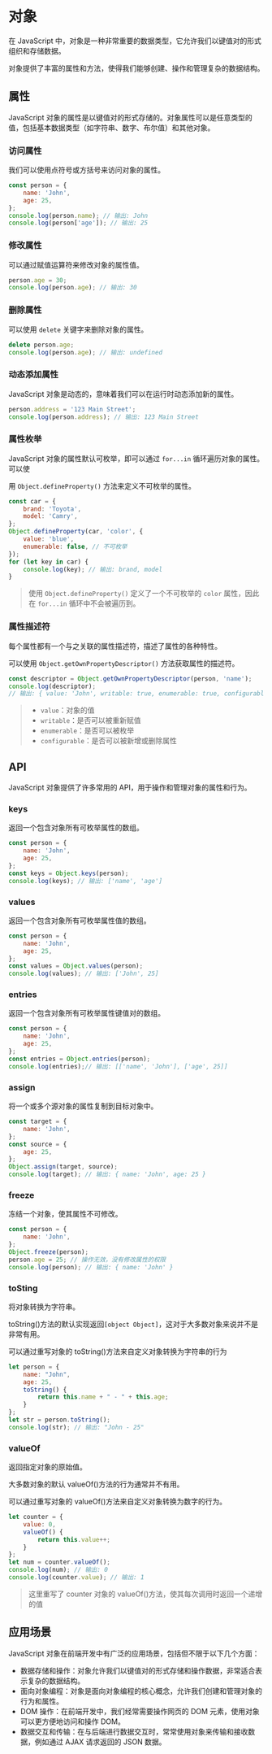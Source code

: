 # 对象

在 JavaScript 中，对象是一种非常重要的数据类型，它允许我们以键值对的形式组织和存储数据。

对象提供了丰富的属性和方法，使得我们能够创建、操作和管理复杂的数据结构。

## 属性

JavaScript 对象的属性是以键值对的形式存储的。对象属性可以是任意类型的值，包括基本数据类型（如字符串、数字、布尔值）和其他对象。

### 访问属性

我们可以使用点符号或方括号来访问对象的属性。

```javascript
const person = {
    name: 'John',
    age: 25,
};
console.log(person.name); // 输出: John
console.log(person['age']); // 输出: 25
```

### 修改属性

可以通过赋值运算符来修改对象的属性值。

```javascript
person.age = 30;
console.log(person.age); // 输出: 30
```

### 删除属性

可以使用 `delete` 关键字来删除对象的属性。

```javascript
delete person.age;
console.log(person.age); // 输出: undefined
```

### 动态添加属性

JavaScript 对象是动态的，意味着我们可以在运行时动态添加新的属性。

```javascript
person.address = '123 Main Street';
console.log(person.address); // 输出: 123 Main Street
```

### 属性枚举

JavaScript 对象的属性默认可枚举，即可以通过 `for...in` 循环遍历对象的属性。可以使

用 `Object.defineProperty()` 方法来定义不可枚举的属性。

```javascript
const car = {
    brand: 'Toyota',
    model: 'Camry',
};
Object.defineProperty(car, 'color', {
    value: 'blue',
    enumerable: false, // 不可枚举
});
for (let key in car) {
    console.log(key); // 输出: brand, model
}
```

>使用 `Object.defineProperty()` 定义了一个不可枚举的 `color` 属性，因此在 `for...in` 循环中不会被遍历到。

### 属性描述符

每个属性都有一个与之关联的属性描述符，描述了属性的各种特性。

可以使用 `Object.getOwnPropertyDescriptor()` 方法获取属性的描述符。

```javascript
const descriptor = Object.getOwnPropertyDescriptor(person, 'name');
console.log(descriptor);
// 输出: { value: 'John', writable: true, enumerable: true, configurable: true }
```

> - `value`：对象的值
> - `writable`：是否可以被重新赋值
> - `enumerable`：是否可以被枚举
> - `configurable`：是否可以被新增或删除属性

## API

JavaScript 对象提供了许多常用的 API，用于操作和管理对象的属性和行为。

### keys

返回一个包含对象所有可枚举属性的数组。

```javascript
const person = {
    name: 'John',
    age: 25,
};
const keys = Object.keys(person);
console.log(keys); // 输出: ['name', 'age']
```

### values

返回一个包含对象所有可枚举属性值的数组。

```javascript
const person = {
    name: 'John',
    age: 25,
};
const values = Object.values(person);
console.log(values); // 输出: ['John', 25]
```

### entries

返回一个包含对象所有可枚举属性键值对的数组。

```javascript
const person = {
    name: 'John',
    age: 25,
};
const entries = Object.entries(person);
console.log(entries);// 输出: [['name', 'John'], ['age', 25]]
```

### assign

将一个或多个源对象的属性复制到目标对象中。

```javascript
const target = {
    name: 'John',
};
const source = {
    age: 25,
};
Object.assign(target, source);
console.log(target); // 输出: { name: 'John', age: 25 }
```

### freeze

冻结一个对象，使其属性不可修改。

```javascript
const person = {
    name: 'John',
};
Object.freeze(person);
person.age = 25; // 操作无效，没有修改属性的权限
console.log(person); // 输出: { name: 'John' }
```

### toSting

将对象转换为字符串。

toString()方法的默认实现返回`[object Object]`，这对于大多数对象来说并不是非常有用。

可以通过重写对象的 toString()方法来自定义对象转换为字符串的行为

```javascript
let person = {
    name: "John",
    age: 25,
    toString() {
        return this.name + " - " + this.age;
    }
};
let str = person.toString();
console.log(str); // 输出: "John - 25"
```

### valueOf

返回指定对象的原始值。

大多数对象的默认 valueOf()方法的行为通常并不有用。

可以通过重写对象的 valueOf()方法来自定义对象转换为数字的行为。

```javascript
let counter = {
    value: 0,
    valueOf() {
        return this.value++;
    }
};
let num = counter.valueOf();
console.log(num); // 输出: 0
console.log(counter.value); // 输出: 1
```

>这里重写了 counter 对象的 valueOf()方法，使其每次调用时返回一个递增的值

## 应用场景

JavaScript 对象在前端开发中有广泛的应用场景，包括但不限于以下几个方面：

- 数据存储和操作：对象允许我们以键值对的形式存储和操作数据，非常适合表示复杂的数据结构。
- 面向对象编程：对象是面向对象编程的核心概念，允许我们创建和管理对象的行为和属性。
- DOM 操作：在前端开发中，我们经常需要操作网页的 DOM 元素，使用对象可以更方便地访问和操作 DOM。
- 数据交互和传输：在与后端进行数据交互时，常常使用对象来传输和接收数据，例如通过 AJAX 请求返回的 JSON 数据。
